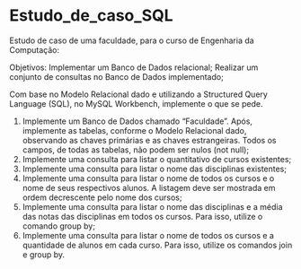 # Estudo_de_caso_SQL

Estudo de caso de uma faculdade, para o curso de Engenharia da Computação:

Objetivos:
Implementar um Banco de Dados relacional;
Realizar um conjunto de consultas no Banco de Dados implementado;

Com base no Modelo Relacional dado e utilizando a Structured Query Language (SQL), no MySQL Workbench, implemente o que se pede.

1. Implemente um Banco de Dados chamado “Faculdade”. Após, implemente as tabelas, conforme o Modelo Relacional dado, observando as chaves primárias e as chaves estrangeiras. Todos os campos, de todas as tabelas, não podem ser nulos (not null);
2. Implemente uma consulta para listar o quantitativo de cursos existentes;
3. Implemente uma consulta para listar o nome das disciplinas existentes;
4. Implemente uma consulta para listar o nome de todos os cursos e o nome de seus respectivos alunos. A listagem deve ser mostrada em ordem decrescente pelo nome dos cursos;
5. Implemente uma consulta para listar o nome das disciplinas e a média das notas das disciplinas em todos os cursos. Para isso, utilize o comando group by;
6. Implemente uma consulta para listar o nome de todos os cursos e a quantidade de alunos em cada curso. Para isso, utilize os comandos join e group by.
